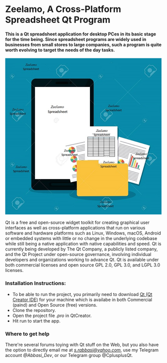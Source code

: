 # Zeelamo, A Cross-Platform Spreadsheet Qt Program 
#### This is a Qt spreadsheet application for desktop PCes in its basic stage for the time being. Since spreadsheet programs are widely used in businesses from small stores to large companies, such a program is quite worth evolving to target  the needs of the day tasks.  
![Zeelamo Logo](/images/splash.jpg)

Qt is a free and open-source widget toolkit for creating graphical user interfaces as well as cross-platform applications that run on various software and hardware platforms such as Linux, Windows, macOS, Android or embedded systems with little or no change in the underlying codebase while still being a native application with native capabilities and speed. Qt is currently being developed by The Qt Company, a publicly listed company, and the Qt Project under open-source governance, involving individual developers and organizations working to advance Qt. Qt is available under both commercial licenses and open source GPL 2.0, GPL 3.0, and LGPL 3.0 licenses.
### Installation Instructions:
* To be able to run the project, you primarily need to download [Qt (Qt Creator IDE)](https://www.qt.io/download) for your machine which is availabe in both Commercial (paind) and Open Source (free) versions. 
* Clone the repository.
* Open the project file *.pro* in QtCreator. 
* Hit run to start the app. 
### Where to get help
There're several forums toying with Qt stuff on the Web, but you also have the option to directly email me at *s.rabbasi@yahoo.com*, use my Telegram account *@Abbasi_Dev*, or our Telegram group @CplusplusQt.
